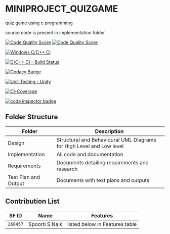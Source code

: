 # MINIPROJECT_QUIZGAME
quiz game using c programming


source code is present in implementation folder


[![Code Quality Score](https://www.code-inspector.com/project/24689/score/svg)](<https://frontend.code-inspector.com/public/project/24689/MINIPROJECT_QUIZGAME/dashboard>)
[![Code Quality Score](https://www.code-inspector.com/project/24689/status/svg)](<https://frontend.code-inspector.com/public/project/24689/MINIPROJECT_QUIZGAME/dashboard>)


[![Windows C/C++ CI](https://github.com/spoortinaik99/MINIPROJECT_QUIZGAME/actions/workflows/main.yml/badge.svg)](https://github.com/spoortinaik99/MINIPROJECT_QUIZGAME/actions/workflows/main.yml)

[![C/C++ CI - Build Status](https://github.com/spoortinaik99/MINIPROJECT_QUIZGAME/actions/workflows/linux_build.yml/badge.svg)](https://github.com/spoortinaik99/MINIPROJECT_QUIZGAME/actions/workflows/linux_build.yml)


[![Codacy Badge](https://app.codacy.com/project/badge/Grade/8ecdc642a3334ea197c62e5dec46e02a)](https://www.codacy.com/gh/spoortinaik99/MINIPROJECT_QUIZGAME/dashboard?utm_source=github.com&amp;utm_medium=referral&amp;utm_content=spoortinaik99/MINIPROJECT_QUIZGAME&amp;utm_campaign=Badge_Grade)


[![Unit Testing - Unity](https://github.com/spoortinaik99/MINIPROJECT_QUIZGAME/actions/workflows/unity.yml/badge.svg)](https://github.com/spoortinaik99/MINIPROJECT_QUIZGAME/actions/workflows/unity.yml)

[![CI-Coverage](https://github.com/spoortinaik99/MINIPROJECT_QUIZGAME/actions/workflows/code_coverage.yml/badge.svg)](https://github.com/spoortinaik99/MINIPROJECT_QUIZGAME/actions/workflows/code_coverage.yml)


<a href="https://frontend.code-inspector.com/public/user/github/spoortinaik99">
   <img src="https://code-inspector.com/public/badge/user/github/spoortinaik99?style=light" alt="code inspector badge" />
</a>



## Folder Structure

| Folder  | Description  |
|--- |--- |
| Design |  Structural and Behavioural UML Diagrams for High Level and Low level |
| Implementation | All code and documentation |
| Requirements | Documents detailing requirements and research |
| Test Plan and Output | Documents with test plans and outputs |



## Contribution List

| SF ID  | Name          | Features                       | 
|---     |---            |---                             |
| `268457`| Spoorti S Naik  | listed below in Features table |      
